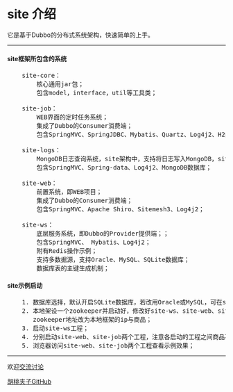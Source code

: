 # site 介绍 #
它是基于Dubbo的分布式系统架构，快速简单的上手。
****

#### site框架所包含的系统
<pre>
    site-core：
        核心通用jar包；
        包含model，interface，util等工具类；

    site-job：
        WEB界面的定时任务系统；
        集成了Dubbo的Consumer消费端；
        包含SpringMVC、SpringJDBC、Mybatis、Quartz、Log4j2、H2内存数据库；

    site-logs：
        MongoDB日志查询系统，site架构中，支持将日志写入MongoDB，site-logs则是查询分析MongoDB当中日志；
        包含SpringMVC、Spring-data、Log4j2、MongoDB数据库；

    site-web：
        前置系统，即WEB项目；
        集成了Dubbo的Consumer消费端；
        包含SpringMVC、Apache Shiro、Sitemesh3、Log4j2；

    site-ws：
        底层服务系统，即Dubbo的Provider提供端；；
        包含SpringMVC、 Mybatis、Log4j2；
        附有Redis操作示例；
        支持多数据源，支持Oracle、MySQL、SQLite数据库；
        数据库表的主键生成机制；
</pre>

#### site示例启动
<pre>
    1. 数据库选择，默认开启SQLite数据库，若改用Oracle或MySQL，可在site-ws工程的<font color="blue">datasource.properties</font>数据源配置文件当中设置；
    2. 本地架设一个zookeeper并启动好，修改好site-ws、site-web、site-job工程当中的<font color="blue">dubbo.properties</font>配置文件，将里面的
       zookeeper地址改为本地框架的ip与商品；
    3. 启动site-ws工程；
    4. 分别启动site-web、site-job两个工程，注意各启动的工程之间商品不要冲突；
    5. 浏览器访问site-web、site-job两个工程查看示例效果；
</pre>
****
欢迎[交流讨论](https://github.com/wangxinforme/site/issues)

[胡桃夹子GitHub](https://github.com/wangxinforme "Vincent Git@OSC主页")

